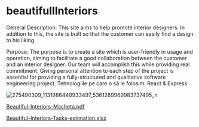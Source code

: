 # beautifullInteriors

General Description: This site aims to help promote interior designers. In addition to this, the site is built so that the customer can easily find a design to his liking.

Purpose: The purpose is to create a site which is user-friendly in usage and operation, aiming to facilitate a good collaboration between the customer and an interior designer. Our team will accomplish this while providing real commitment. Giving personal attention to each step of the project is essential for providing a fully-structured and qualitative software engineering project. Tehnologiile pe care o să le folosim: React & Express

![275490309_1131986440933497_5361289969983737495_n](https://user-images.githubusercontent.com/80482724/158078932-1b20f0b0-81eb-43ce-afaa-5d5fdd4ee2db.png)

[Beautiful-Interiors-Macheta.pdf](https://github.com/bbiancadenisa/BeautifulInteriors/files/8312032/Beautiful-Interiors-Macheta.pdf)

[Beautiful-Interiors-Tasks-estimation.xlsx](https://github.com/bbiancadenisa/BeautifulInteriors/files/8312033/Beautiful-Interiors-Tasks-estimation.xlsx)
